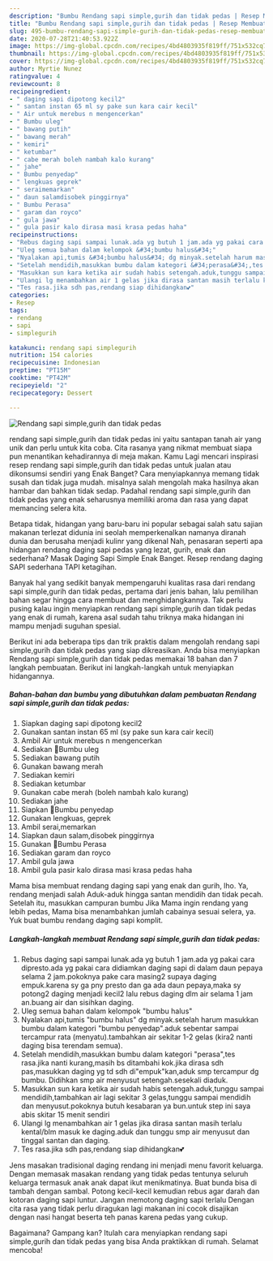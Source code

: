 ```yaml
---
description: "Bumbu Rendang sapi simple,gurih dan tidak pedas | Resep Membuat Rendang sapi simple,gurih dan tidak pedas Yang Mudah Dan Praktis"
title: "Bumbu Rendang sapi simple,gurih dan tidak pedas | Resep Membuat Rendang sapi simple,gurih dan tidak pedas Yang Mudah Dan Praktis"
slug: 495-bumbu-rendang-sapi-simple-gurih-dan-tidak-pedas-resep-membuat-rendang-sapi-simple-gurih-dan-tidak-pedas-yang-mudah-dan-praktis
date: 2020-07-28T21:40:53.922Z
image: https://img-global.cpcdn.com/recipes/4bd4803935f819ff/751x532cq70/rendang-sapi-simplegurih-dan-tidak-pedas-foto-resep-utama.jpg
thumbnail: https://img-global.cpcdn.com/recipes/4bd4803935f819ff/751x532cq70/rendang-sapi-simplegurih-dan-tidak-pedas-foto-resep-utama.jpg
cover: https://img-global.cpcdn.com/recipes/4bd4803935f819ff/751x532cq70/rendang-sapi-simplegurih-dan-tidak-pedas-foto-resep-utama.jpg
author: Myrtie Nunez
ratingvalue: 4
reviewcount: 8
recipeingredient:
- " daging sapi dipotong kecil2"
- " santan instan 65 ml sy pake sun kara cair kecil"
- " Air untuk merebus n mengencerkan"
- " Bumbu uleg"
- " bawang putih"
- " bawang merah"
- " kemiri"
- " ketumbar"
- " cabe merah boleh nambah kalo kurang"
- " jahe"
- " Bumbu penyedap"
- " lengkuas geprek"
- " seraimemarkan"
- " daun salamdisobek pinggirnya"
- " Bumbu Perasa"
- " garam dan royco"
- " gula jawa"
- " gula pasir kalo dirasa masi krasa pedas haha"
recipeinstructions:
- "Rebus daging sapi sampai lunak.ada yg butuh 1 jam.ada yg pakai cara dipresto.ada yg pakai cara didiamkan daging sapi di dalam daun pepaya selama 2 jam.pokoknya pake cara masing2 supaya daging empuk.karena sy ga pny presto dan ga ada daun pepaya,maka sy potong2 daging menjadi kecil2 lalu rebus daging dlm air selama 1 jam an.buang air dan sisihkan daging."
- "Uleg semua bahan dalam kelompok &#34;bumbu halus&#34;"
- "Nyalakan api,tumis &#34;bumbu halus&#34; dg minyak.setelah harum masukkan bumbu dalam kategori &#34;bumbu penyedap&#34;.aduk sebentar sampai tercampur rata (menyatu).tambahkan air sekitar 1-2 gelas (kira2 nanti daging bisa terendam semua)."
- "Setelah mendidih,masukkan bumbu dalam kategori &#34;perasa&#34;,tes rasa.jika nanti kurang,masih bs ditambahi kok.jika dirasa sdh pas,masukkan daging yg td sdh di&#34;empuk&#34;kan,aduk smp tercampur dg bumbu. Didihkan smp air menyusut setengah.sesekali diaduk."
- "Masukkan sun kara ketika air sudah habis setengah.aduk,tunggu sampai mendidih,tambahkan air lagi sekitar 3 gelas,tunggu sampai mendidih dan menyusut.pokoknya butuh kesabaran ya bun.untuk step ini saya abis skitar 15 menit sendiri"
- "Ulangi lg menambahkan air 1 gelas jika dirasa santan masih terlalu kental/blm masuk ke daging.aduk dan tunggu smp air menyusut dan tinggal santan dan daging."
- "Tes rasa.jika sdh pas,rendang siap dihidangkan💕"
categories:
- Resep
tags:
- rendang
- sapi
- simplegurih

katakunci: rendang sapi simplegurih 
nutrition: 154 calories
recipecuisine: Indonesian
preptime: "PT15M"
cooktime: "PT42M"
recipeyield: "2"
recipecategory: Dessert

---
```



![Rendang sapi simple,gurih dan tidak pedas](https://img-global.cpcdn.com/recipes/4bd4803935f819ff/751x532cq70/rendang-sapi-simplegurih-dan-tidak-pedas-foto-resep-utama.jpg)


rendang sapi simple,gurih dan tidak pedas ini yaitu santapan tanah air yang unik dan perlu untuk kita coba. Cita rasanya yang nikmat membuat siapa pun menantikan kehadirannya di meja makan.
Kamu Lagi mencari inspirasi resep rendang sapi simple,gurih dan tidak pedas untuk jualan atau dikonsumsi sendiri yang Enak Banget? Cara menyiapkannya memang tidak susah dan tidak juga mudah. misalnya salah mengolah maka hasilnya akan hambar dan bahkan tidak sedap. Padahal rendang sapi simple,gurih dan tidak pedas yang enak seharusnya memiliki aroma dan rasa yang dapat memancing selera kita.

Betapa tidak, hidangan yang baru-baru ini popular sebagai salah satu sajian makanan terlezat didunia ini seolah memperkenalkan namanya diranah dunia dan berusaha menjadi kulinr yang dikenal Nah, penasaran seperti apa hidangan rendang daging sapi pedas yang lezat, gurih, enak dan sederhana? Masak Daging Sapi Simple Enak Banget. Resep rendang daging SAPI sederhana TAPI ketagihan.

Banyak hal yang sedikit banyak mempengaruhi kualitas rasa dari rendang sapi simple,gurih dan tidak pedas, pertama dari jenis bahan, lalu pemilihan bahan segar hingga cara membuat dan menghidangkannya. Tak perlu pusing kalau ingin menyiapkan rendang sapi simple,gurih dan tidak pedas yang enak di rumah, karena asal sudah tahu triknya maka hidangan ini mampu menjadi suguhan spesial.


Berikut ini ada beberapa tips dan trik praktis dalam mengolah rendang sapi simple,gurih dan tidak pedas yang siap dikreasikan. Anda bisa menyiapkan Rendang sapi simple,gurih dan tidak pedas memakai 18 bahan dan 7 langkah pembuatan. Berikut ini langkah-langkah untuk menyiapkan hidangannya.

<!--inarticleads1-->

##### Bahan-bahan dan bumbu yang dibutuhkan dalam pembuatan Rendang sapi simple,gurih dan tidak pedas:

1. Siapkan  daging sapi dipotong kecil2
1. Gunakan  santan instan 65 ml (sy pake sun kara cair kecil)
1. Ambil  Air untuk merebus n mengencerkan
1. Sediakan  🌰Bumbu uleg
1. Sediakan  bawang putih
1. Gunakan  bawang merah
1. Sediakan  kemiri
1. Sediakan  ketumbar
1. Gunakan  cabe merah (boleh nambah kalo kurang)
1. Sediakan  jahe
1. Siapkan  🍾Bumbu penyedap
1. Gunakan  lengkuas, geprek
1. Ambil  serai,memarkan
1. Siapkan  daun salam,disobek pinggirnya
1. Gunakan  🍬Bumbu Perasa
1. Sediakan  garam dan royco
1. Ambil  gula jawa
1. Ambil  gula pasir kalo dirasa masi krasa pedas haha


Mama bisa membuat rendang daging sapi yang enak dan gurih, lho. Ya, rendang menjadi salah Aduk-aduk hingga santan mendidih dan tidak pecah. Setelah itu, masukkan campuran bumbu Jika Mama ingin rendang yang lebih pedas, Mama bisa menambahkan jumlah cabainya sesuai selera, ya. Yuk buat bumbu rendang daging sapi komplit. 

<!--inarticleads2-->

##### Langkah-langkah membuat Rendang sapi simple,gurih dan tidak pedas:

1. Rebus daging sapi sampai lunak.ada yg butuh 1 jam.ada yg pakai cara dipresto.ada yg pakai cara didiamkan daging sapi di dalam daun pepaya selama 2 jam.pokoknya pake cara masing2 supaya daging empuk.karena sy ga pny presto dan ga ada daun pepaya,maka sy potong2 daging menjadi kecil2 lalu rebus daging dlm air selama 1 jam an.buang air dan sisihkan daging.
1. Uleg semua bahan dalam kelompok &#34;bumbu halus&#34;
1. Nyalakan api,tumis &#34;bumbu halus&#34; dg minyak.setelah harum masukkan bumbu dalam kategori &#34;bumbu penyedap&#34;.aduk sebentar sampai tercampur rata (menyatu).tambahkan air sekitar 1-2 gelas (kira2 nanti daging bisa terendam semua).
1. Setelah mendidih,masukkan bumbu dalam kategori &#34;perasa&#34;,tes rasa.jika nanti kurang,masih bs ditambahi kok.jika dirasa sdh pas,masukkan daging yg td sdh di&#34;empuk&#34;kan,aduk smp tercampur dg bumbu. Didihkan smp air menyusut setengah.sesekali diaduk.
1. Masukkan sun kara ketika air sudah habis setengah.aduk,tunggu sampai mendidih,tambahkan air lagi sekitar 3 gelas,tunggu sampai mendidih dan menyusut.pokoknya butuh kesabaran ya bun.untuk step ini saya abis skitar 15 menit sendiri
1. Ulangi lg menambahkan air 1 gelas jika dirasa santan masih terlalu kental/blm masuk ke daging.aduk dan tunggu smp air menyusut dan tinggal santan dan daging.
1. Tes rasa.jika sdh pas,rendang siap dihidangkan💕


Jens masakan tradisional daging rendang ini menjadi menu favorit keluarga. Dengan memasak masakan rendang yang tidak pedas tentunya seluruh keluarga termasuk anak anak dapat ikut menikmatinya. Buat bunda bisa di tambah dengan sambal. Potong kecil-kecil kemudian rebus agar darah dan kotoran daging sapi luntur. Jangan memotong daging sapi terlalu Dengan cita rasa yang tidak perlu diragukan lagi makanan ini cocok disajikan dengan nasi hangat beserta teh panas karena pedas yang cukup. 

Bagaimana? Gampang kan? Itulah cara menyiapkan rendang sapi simple,gurih dan tidak pedas yang bisa Anda praktikkan di rumah. Selamat mencoba!
